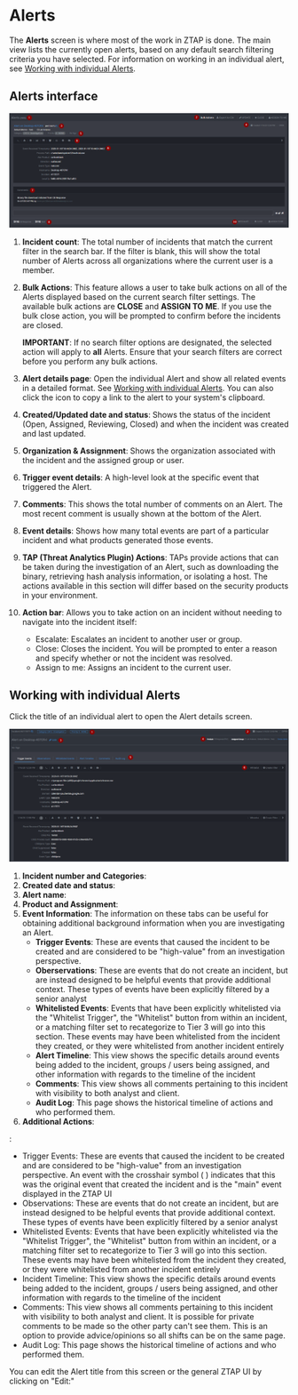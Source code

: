 # Alerts

<!--- Adapted from ZTAP UI Overview on Confluence -->

The **Alerts** screen is where most of the work in ZTAP is done. The main view lists the currently open alerts, based on any default search filtering criteria you have selected. For information on working in an individual alert, see [Working with individual Alerts](#working-with-individual-alerts).

## Alerts interface
![Alerts main screen](https://github.com/w-hudson/document_dev/blob/master/media/Alerts_1.png)

1. **Incident count**: The total number of incidents that match the current filter in the search bar. If the filter is blank, this will show the total number of Alerts across all organizations where the current user is a member.
2. **Bulk Actions**: This feature allows a user to take bulk actions on all of the Alerts displayed based on the current search filter settings. The available bulk actions are **CLOSE** and **ASSIGN TO ME**. If you use the bulk close action, you will be prompted to confirm before the incidents are closed.

   **IMPORTANT**: If no search filter options are designated, the selected action will apply to **all** Alerts. Ensure that your search filters are correct before you perform any bulk actions.
   
3. **Alert details page**: Open the individual Alert and show all related events in a detailed format. See [Working with individual Alerts](#working-with-individual-alerts). You can also click the icon to copy a link to the alert to your system's clipboard.
4. **Created/Updated date and status**: Shows the status of the incident (Open, Assigned, Reviewing, Closed) and when the incident was created and last updated.
5. **Organization & Assignment**: Shows the organization associated with the incident and the assigned group or user.
6. **Trigger event details**: A high-level look at the specific event that triggered the Alert.
7. **Comments**: This shows the total number of comments on an Alert. The most recent comment is usually shown at the bottom of the Alert.  
8. **Event details**: Shows how many total events are part of a particular incident and what products generated those events.
9. **TAP (Threat Analytics Plugin) Actions**: TAPs provide actions that can be taken during the investigation of an Alert, such as downloading the binary, retrieving hash analysis information, or isolating a host. The actions available in this section will differ based on the security products in your environment.
10. **Action bar**: Allows you to take action on an incident without needing to navigate into the incident itself: 
    - Escalate: Escalates an incident to another user or group.
    - Close: Closes the incident. You will be prompted to enter a reason and specify whether or not the incident was resolved. 
    - Assign to me: Assigns an incident to the current user.

## Working with individual Alerts
Click the title of an individual alert to open the Alert details screen.   

![Alert_Details](https://github.com/w-hudson/document_dev/blob/master/media/Alert_Detail_1.png)

1. **Incident number and Categories**:
2. **Created date and status**:
3. **Alert name**:
4. **Product and Assignment**:
5. **Event Information**: The information on these tabs can be useful for obtaining additional background information when you are investigating an Alert.
   - **Trigger Events**: These are events that caused the incident to be created and are considered to be "high-value" from an investigation perspective.
   - **Oberservations**: These are events that do not create an incident, but are instead designed to be helpful events that provide additional context. These types of events have been explicitly filtered by a senior analyst
   - **Whitelisted Events**: Events that have been explicitly whitelisted via the "Whitelist Trigger", the "Whitelist" button from within an incident, or a matching filter set to recategorize to Tier 3 will go into this section. These events may have been whitelisted from the incident they created, or they were whitelisted from another incident entirely
   - **Alert Timeline**: This view shows the specific details around events being added to the incident, groups / users being assigned, and other information with regards to the timeline of the incident
   - **Comments**: This view shows all comments pertaining to this incident with visibility to both analyst and client.
   - **Audit Log**: This page shows the historical timeline of actions and who performed them.
6. **Additional Actions**: 



:

   - Trigger Events: These are events that caused the incident to be created and are considered to be "high-value" from an investigation perspective. An event with the crosshair symbol (  ) indicates that this was the original event that created the incident and is the "main" event displayed in the ZTAP UI
   - Observations: These are events that do not create an incident, but are instead designed to be helpful events that provide additional context. These types of events have been explicitly filtered by a senior analyst
   - Whitelisted Events: Events that have been explicitly whitelisted via the "Whitelist Trigger", the "Whitelist" button from within an incident, or a matching filter set to recategorize to Tier 3 will go into this section. These events may have been whitelisted from the incident they created, or they were whitelisted from another incident entirely
   - Incident Timeline: This view shows the specific details around events being added to the incident, groups / users being assigned, and other information with regards to the timeline of the incident
   - Comments: This view shows all comments pertaining to this incident with visibility to both analyst and client. It is possible for private comments to be made so the other party can't see them. This is an option to provide advice/opinions so all shifts can be on the same page. 
   - Audit Log: This page shows the historical timeline of actions and who performed them. 

   You can edit the Alert title from this screen or the general ZTAP UI by clicking on "Edit:"
